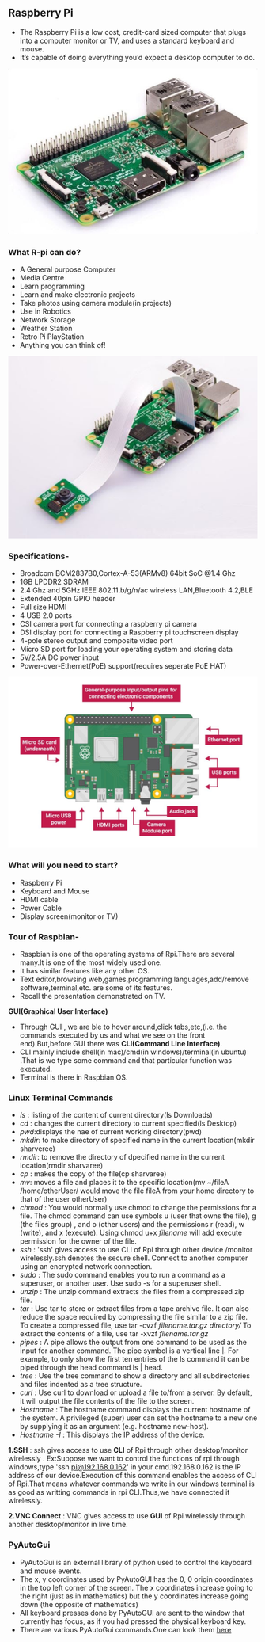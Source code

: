 ## Raspberry Pi
- The Raspberry Pi is a low cost, credit-card sized computer that plugs into a computer monitor or TV, and uses a standard keyboard and mouse.
- It’s capable of doing everything you’d expect a desktop computer to do.

![rpi](https://github.com/sharvaree1921/Tinkering-Bootcamp/blob/master/rpi.jpg)

### What R-pi can do?
- A General purpose Computer
- Media Centre
- Learn programming
- Learn and make electronic projects
- Take photos using camera module(in projects)
- Use in Robotics
- Network Storage
- Weather Station
- Retro Pi PlayStation
- Anything you can think of!

![rpi1](https://github.com/sharvaree1921/Tinkering-Bootcamp/blob/master/rpi1.JPG)

### Specifications-
- Broadcom BCM2837B0,Cortex-A-53(ARMv8) 64bit SoC @1.4 Ghz
- 1GB LPDDR2 SDRAM
- 2.4 Ghz and 5GHz IEEE 802.11.b/g/n/ac wireless LAN,Bluetooth 4.2,BLE
- Extended 40pin GPIO header
- Full size HDMI
- 4 USB 2.0 ports
- CSI camera port for connecting a raspberry pi camera
- DSI display port for connecting a Raspberry pi touchscreen display
- 4-pole stereo output and composite video port
- Micro SD port for loading your operating system and storing data
- 5V/2.5A DC power input
- Power-over-Ethernet(PoE) support(requires seperate PoE HAT)

![rpi2](https://github.com/sharvaree1921/Tinkering-Bootcamp/blob/master/rpi2.JPG)

### What will you need to start?
- Raspberry Pi
- Keyboard and Mouse
- HDMI cable
- Power Cable
- Display screen(monitor or TV)

### Tour of Raspbian-
- Raspbian is one of the operating systems of Rpi.There are several many.It is one of the most widely used one.
- It has similar features like any other OS.
- Text editor,browsing web,games,programming languages,add/remove software,terminal,etc. are some of its features.
- Recall the presentation demonstrated on TV.

**GUI(Graphical User Interface)**
- Through GUI , we are ble to hover around,click tabs,etc,(i.e. the commands executed by us and what we see on the front end).But,before GUI there was 
**CLI(Command Line Interface)**. 
- CLI mainly include shell(in mac)/cmd(in windows)/terminal(in ubuntu) .That is we type some command and that particular function was executed.
- Terminal is there in Raspbian OS.

### Linux Terminal Commands
- _ls_ : listing of the content of current directory(ls Downloads)
- _cd_ : changes the current directory to current specified(ls Desktop)
- _pwd_:displays the nae of current working directory(pwd)
- _mkdir_: to make directory of specified name in the current location(mkdir sharveree)
- _rmdir_: to remove the directory of dpecified name in the current location(rmdir sharvaree)
- _cp_ : makes the copy of the file(cp sharvaree)
- _mv_: moves a file and places it to the specific location(mv ~/fileA /home/otherUser/ would move the file fileA from your home directory to that of the user   otherUser)
- _chmod_  : You would normally use chmod to change the permissions for a file. The chmod command can use symbols u (user that owns the file), g (the files group) , and o (other users) and the permissions r (read), w (write), and x (execute). Using chmod u+x *filename* will add execute permission for the owner of the file.
- _ssh_ : 'ssh' gives access to use CLI of Rpi through other device /monitor wirelessly.ssh denotes the secure shell. Connect to another computer using an encrypted network connection.
- _sudo_ : The sudo command enables you to run a command as a superuser, or another user. Use sudo -s for a superuser shell.
- _unzip_ : The unzip command extracts the files from a compressed zip file.
- _tar_ : Use tar to store or extract files from a tape archive file. It can also reduce the space required by compressing the file similar to a zip file.
To create a compressed file, use tar -cvzf *filename.tar.gz* *directory/* To extract the contents of a file, use tar -xvzf *filename.tar.gz*
- _pipes_ : A pipe allows the output from one command to be used as the input for another command. The pipe symbol is a vertical line |. For example, to only show the first ten entries of the ls command it can be piped through the head command ls | head.
- _tree_ : Use the tree command to show a directory and all subdirectories and files indented as a tree structure.
- _curl_ : Use curl to download or upload a file to/from a server. By default, it will output the file contents of the file to the screen.
- _Hostname_ : The hostname command displays the current hostname of the system. A privileged (super) user can set the hostname to a new one by supplying it as an argument (e.g. hostname new-host).
- _Hostname -I_ : This displays the IP address of the device.

**1.SSH** : ssh gives access to use **CLI** of Rpi through other desktop/monitor wirelessly .
Ex:Suppose we want to control the functions of rpi through windows,type 'ssh pi@192.168.0.162' in your cmd.192.168.0.162 is the IP address of our device.Execution of this command enables the access of CLI of Rpi.That means whatever commands we write in our windows terminal is as good as writting commands in rpi CLI.Thus,we have connected it wirelessly.

**2.VNC Connect** : VNC gives access to use **GUI** of Rpi wirelessly through another desktop/monitor in live time.

### PyAutoGui
- PyAutoGui is an external library of python used to control the keyboard and mouse events.
- The x, y coordinates used by PyAutoGUI has the 0, 0 origin coordinates in the top left corner of the screen. The x coordinates increase going to the right (just as in mathematics) but the y coordinates increase going down (the opposite of mathematics)
- All keyboard presses done by PyAutoGUI are sent to the window that currently has focus, as if you had pressed the physical keyboard key.
- There are various PyAutoGui commands.One can look them [here](https://pypi.org/project/PyAutoGUI/)







